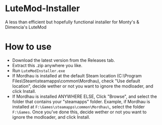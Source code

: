 # LuteMod-Installer
A less than efficient but hopefully functional installer for Monty's &amp; Dimencia's LuteMod


# How to use
- Download the latest version from the Releases tab.
- Extract this .zip anywhere you like.
- Run `LuteModInstaller.exe`
- If Mordhau is installed at the default Steam location (C:\Program Files\Steam\steamapps\common\Mordhau\), check "Use default location", decide wether or not you want to ignore the modloader, and click Install.
- If Mordhau is installed ANYWHERE ELSE, Click "Browse", and select the folder that contains your "steamapps" folder. Example, if Mordhau is installed at `F:\Games\steamapps\common\Mordhau\`, select the folder `F:\Games`. Once you've done this, decide wether or not you want to ignore the modloader, and click Install.
